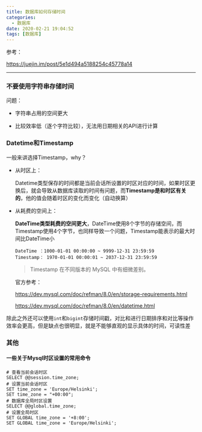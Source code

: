 ```yaml
---
title: 数据库如何存储时间
categories:
  - 数据库
date: 2020-02-21 19:04:52
tags: [数据库]
---
```


参考：

 https://juejin.im/post/5e1d494a5188254c45778a14 

---

### 不要使用字符串存储时间

问题：

- 字符串占用的空间更大

- 比较效率低（逐个字符比较），无法用日期相关的API进行计算

### Datetime和Timestamp

一般来讲选择Timestamp，why？

- 从时区上：

  Datetime类型保存的时间都是当前会话所设置的时区对应的时间，如果时区更换后，就会导致从数据库读取的时间有问题，而**Timestamp是和时区有关的**，他的值会随着时区的变化而变化（自动换算）

- 从耗费的空间上：

  **DateTime类型耗费的空间更大**，DateTime使用8个字节的存储空间，而Timestamp使用4个字节，也同样导致一个问题，Timestamp能表示的最大时间比DateTime小

  ```
  DateTime ：1000-01-01 00:00:00 ~ 9999-12-31 23:59:59
  Timestamp： 1970-01-01 00:00:01 ~ 2037-12-31 23:59:59
  ```

  > Timestamp 在不同版本的 MySQL 中有细微差别。 
  
  官方参考：
  
  	 https://dev.mysql.com/doc/refman/8.0/en/storage-requirements.html 
  	
  	 https://dev.mysql.com/doc/refman/8.0/en/datetime.html 
  

除此之外还可以使用`int`和`bigint`存储时间戳，对比和进行日期排序和对比等操作效率会更高，但是缺点也很明显，就是不能够直观的显示具体的时间，可读性差


### 其他

#### 一些关于Mysql时区设置的常用命令

```mysql
# 查看当前会话时区
SELECT @@session.time_zone;
# 设置当前会话时区
SET time_zone = 'Europe/Helsinki';
SET time_zone = "+00:00";
# 数据库全局时区设置
SELECT @@global.time_zone;
# 设置全局时区
SET GLOBAL time_zone = '+8:00';
SET GLOBAL time_zone = 'Europe/Helsinki';
```